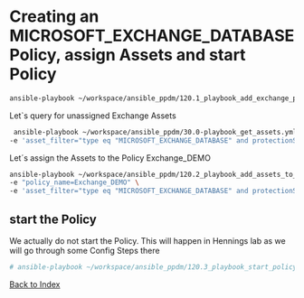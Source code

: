# Creating an MICROSOFT_EXCHANGE_DATABASE Policy, assign Assets and start Policy



```bash
ansible-playbook ~/workspace/ansible_ppdm/120.1_playbook_add_exchange_policy_v3.yaml -e "policy_name=Exchange_DEMO"
```

Let`s query for unassigned Exchange Assets

```bash
 ansible-playbook ~/workspace/ansible_ppdm/30.0-playbook_get_assets.yml \
-e 'asset_filter="type eq "MICROSOFT_EXCHANGE_DATABASE" and protectionStatus eq "UNPROTECTED" and operatingSystem.name eq "Windows""'
```

Let´s assign the Assets to the Policy Exchange_DEMO
```bash
ansible-playbook ~/workspace/ansible_ppdm/120.2_playbook_add_assets_to_policy_v3.yaml \
-e "policy_name=Exchange_DEMO" \
-e 'asset_filter="type eq "MICROSOFT_EXCHANGE_DATABASE" and protectionStatus eq "UNPROTECTED" and operatingSystem.name eq "Windows""'
```

## start the Policy
We actually do not start the Policy. This will happen in Hennings lab as we will go through some Config Steps there

```bash
# ansible-playbook ~/workspace/ansible_ppdm/120.3_playbook_start_policy.yaml -e policy_type=MICROSOFT_EXCHANGE_DATABASE -e policy_name=Exchange_DEMO
```

[Back to Index](./index.md#ansible-labs-for-bob-the-builder-2024)
